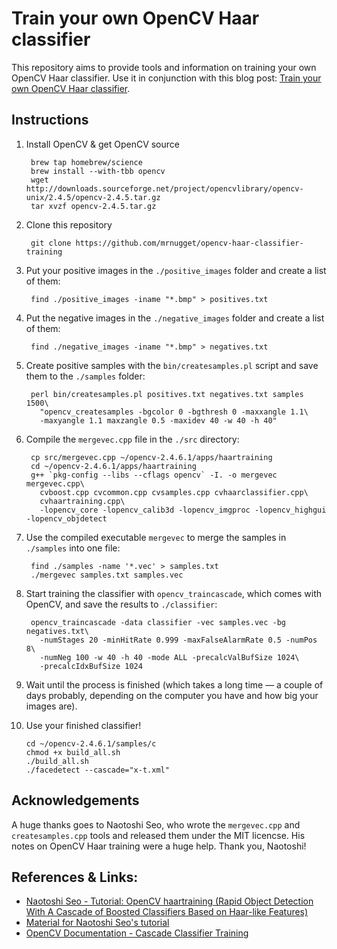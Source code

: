 # Train your own OpenCV Haar classifier

This repository aims to provide tools and information on training your own
OpenCV Haar classifier.  Use it in conjunction with this blog post: [Train your own OpenCV Haar
classifier](http://coding-robin.de/2013/07/22/train-your-own-opencv-haar-classifier.html).

## Instructions

1. Install OpenCV & get OpenCV source

        brew tap homebrew/science
        brew install --with-tbb opencv
        wget http://downloads.sourceforge.net/project/opencvlibrary/opencv-unix/2.4.5/opencv-2.4.5.tar.gz
        tar xvzf opencv-2.4.5.tar.gz

2. Clone this repository

        git clone https://github.com/mrnugget/opencv-haar-classifier-training

3. Put your positive images in the `./positive_images` folder and create a list
of them:

        find ./positive_images -iname "*.bmp" > positives.txt

4. Put the negative images in the `./negative_images` folder and create a list of them:

        find ./negative_images -iname "*.bmp" > negatives.txt

5. Create positive samples with the `bin/createsamples.pl` script and save them
to the `./samples` folder:

        perl bin/createsamples.pl positives.txt negatives.txt samples 1500\
          "opencv_createsamples -bgcolor 0 -bgthresh 0 -maxxangle 1.1\
          -maxyangle 1.1 maxzangle 0.5 -maxidev 40 -w 40 -h 40"

6. Compile the `mergevec.cpp` file in the `./src` directory:

        cp src/mergevec.cpp ~/opencv-2.4.6.1/apps/haartraining
        cd ~/opencv-2.4.6.1/apps/haartraining
        g++ `pkg-config --libs --cflags opencv` -I. -o mergevec mergevec.cpp\
          cvboost.cpp cvcommon.cpp cvsamples.cpp cvhaarclassifier.cpp\
          cvhaartraining.cpp\
          -lopencv_core -lopencv_calib3d -lopencv_imgproc -lopencv_highgui -lopencv_objdetect

7. Use the compiled executable `mergevec` to merge the samples in `./samples`
into one file:

        find ./samples -name '*.vec' > samples.txt
        ./mergevec samples.txt samples.vec

8. Start training the classifier with `opencv_traincascade`, which comes with
OpenCV, and save the results to `./classifier`:

        opencv_traincascade -data classifier -vec samples.vec -bg negatives.txt\
          -numStages 20 -minHitRate 0.999 -maxFalseAlarmRate 0.5 -numPos 8\
          -numNeg 100 -w 40 -h 40 -mode ALL -precalcValBufSize 1024\
          -precalcIdxBufSize 1024

9. Wait until the process is finished (which takes a long time — a couple of
days probably, depending on the computer you have and how big your images are).

10. Use your finished classifier!

        cd ~/opencv-2.4.6.1/samples/c
        chmod +x build_all.sh
        ./build_all.sh
        ./facedetect --cascade="x-t.xml"


## Acknowledgements

A huge thanks goes to Naotoshi Seo, who wrote the `mergevec.cpp` and
`createsamples.cpp` tools and released them under the MIT licencse. His notes
on OpenCV Haar training were a huge help. Thank you, Naotoshi!

## References & Links:

- [Naotoshi Seo - Tutorial: OpenCV haartraining (Rapid Object Detection With A Cascade of Boosted Classifiers Based on Haar-like Features)](http://note.sonots.com/SciSoftware/haartraining.html)
- [Material for Naotoshi Seo's tutorial](https://code.google.com/p/tutorial-haartraining/)
- [OpenCV Documentation - Cascade Classifier Training](http://docs.opencv.org/doc/user_guide/ug_traincascade.html)
